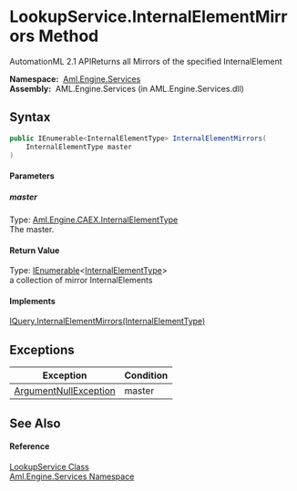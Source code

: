 LookupService.InternalElementMirrors Method
===========================================
AutomationML 2.1 APIReturns all Mirrors of the specified InternalElement

  **Namespace:**  [Aml.Engine.Services][1]  
  **Assembly:**  AML.Engine.Services (in AML.Engine.Services.dll)

Syntax
------

```csharp
public IEnumerable<InternalElementType> InternalElementMirrors(
	InternalElementType master
)
```

#### Parameters

##### *master*
Type: [Aml.Engine.CAEX.InternalElementType][2]  
The master.

#### Return Value
Type: [IEnumerable][3]&lt;[InternalElementType][2]>  
 a collection of mirror InternalElements 
#### Implements
[IQuery.InternalElementMirrors(InternalElementType)][4]  


Exceptions
----------

Exception                  | Condition 
-------------------------- | --------- 
[ArgumentNullException][5] | master    


See Also
--------

#### Reference
[LookupService Class][6]  
[Aml.Engine.Services Namespace][1]  

[1]: ../README.md
[2]: ../../Aml.Engine.CAEX/InternalElementType/README.md
[3]: https://docs.microsoft.com/dotnet/api/system.collections.generic.ienumerable-1
[4]: ../../Aml.Engine.Services.Interfaces/IQuery/InternalElementMirrors.md
[5]: https://docs.microsoft.com/dotnet/api/system.argumentnullexception
[6]: README.md
[7]: https://www.automationml.org
[8]: ../../icons/logoShade.png
